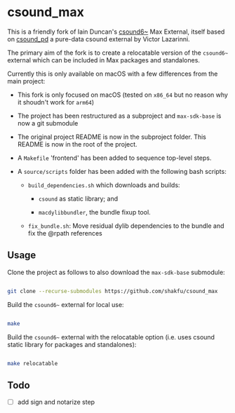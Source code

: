 # csound_max

This is a friendly fork of Iain Duncan's [csound6~](https://github.com/iainctduncan/csound_max) Max External, itself based on [csound_pd](https://github.com/csound/csound_pd) a pure-data csound external by Victor Lazarinni.

The primary aim of the fork is to create a relocatable version of the `csound6~` external which can be included in Max packages and standalones.

Currently this is only available on macOS with a few differences from the main project:

- This fork is only focused on macOS (tested on `x86_64` but no reason why it shoudn't work for `arm64`)

- The project has been restructured as a subproject and `max-sdk-base` is now a git submodule

- The original project README is now in the subproject folder. This README is now in the root of the project.

- A `Makefile` 'frontend' has been added to sequence top-level steps.

- A `source/scripts` folder has been added with the following bash scripts:

	- `build_dependencies.sh` which downloads and builds: 
		
		- `csound` as static library; and

		- `macdylibbundler`, the bundle fixup tool.

	- `fix_bundle.sh`: Move residual dylib dependencies to the bundle and fix the @rpath references


## Usage

Clone the project as follows to also download the `max-sdk-base` submodule:

```bash

git clone --recurse-submodules https://github.com/shakfu/csound_max

```

Build the `csound6~` external for local use:

```bash

make

```

Build the `csound6~` external with the relocatable option (i.e. uses csound static library for packages and standalones):


```bash

make relocatable

```


## Todo

- [ ] add sign and notarize step


